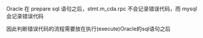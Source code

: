 Oracle 在 prepare sql 语句之后，stmt.m_cda.rpc 不会记录错误代码，而 mysql 会记录错误代码

因此判断错误代码的流程需要放在执行(execute)Oracle的sql语句之后